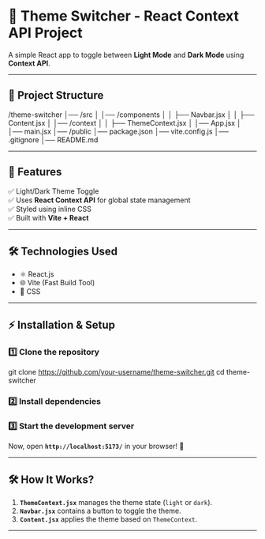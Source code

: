 # 🚀 Theme Switcher - React Context API Project  

A simple React app to toggle between **Light Mode** and **Dark Mode** using **Context API**.


---

## 📂 Project Structure  
/theme-switcher
│── /src
│   │── /components
│   │   ├── Navbar.jsx
│   │   ├── Content.jsx
│   │── /context
│   │   ├── ThemeContext.jsx
│   │── App.jsx
│   │── main.jsx
│── /public
│── package.json
│── vite.config.js
│── .gitignore
│── README.md


---

## 🚀 Features  
✅ Light/Dark Theme Toggle  
✅ Uses **React Context API** for global state management  
✅ Styled using inline CSS  
✅ Built with **Vite + React**  

---

## 🛠️ Technologies Used  
- ⚛️ React.js  
- 🌐 Vite (Fast Build Tool)  
- 🎨 CSS  

---

## ⚡ Installation & Setup  

### 1️⃣ Clone the repository  

git clone https://github.com/your-username/theme-switcher.git cd theme-switcher


### 2️⃣ Install dependencies  

### 3️⃣ Start the development server  

Now, open **`http://localhost:5173/`** in your browser! 🚀  

---

## 🛠 How It Works?  
1. **`ThemeContext.jsx`** manages the theme state (`light` or `dark`).  
2. **`Navbar.jsx`** contains a button to toggle the theme.  
3. **`Content.jsx`** applies the theme based on `ThemeContext`.  

---
  

